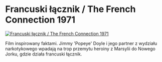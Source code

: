 Francuski łącznik / The French Connection 1971 
=============
[![Francuski łącznik / The French Connection 1971 ](http://vidos.pl/images/player.gif)](http://vidos.pl/francuski-lacznik-the-french-connection-1971)

 Film inspirowany faktami. Jimmy 'Popeye' Doyle i jego partner z wydziału narkotykowego wpadają na trop przemytu heroiny z Marsylii do Nowego Jorku, gdzie działa francuski łącznik.  
